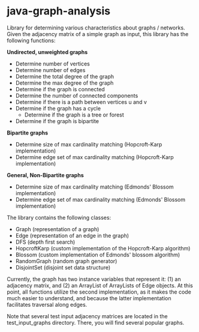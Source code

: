 # java-graph-analysis
Library for determining various characteristics about graphs / networks.
Given the adjacency matrix of a simple graph as input, this library has the following functions:

**Undirected, unweighted graphs**
* Determine number of vertices
* Determine number of edges
* Determine the total degree of the graph
* Determine the max degree of the graph
* Determine if the graph is connected
* Determine the number of connected components
* Determine if there is a path between vertices u and v
* Determine if the graph has a cycle
  * Determine if the graph is a tree or forest
* Determine if the graph is bipartite

**Bipartite graphs**
* Determine size of max cardinality matching (Hopcroft-Karp implementation)
* Determine edge set of max cardinality matching (Hopcroft-Karp implementation)

**General, Non-Bipartite graphs**
* Determine size of max cardinality matching (Edmonds' Blossom implementation)
* Determine edge set of max cardinality matching (Edmonds' Blossom implementation)

The library contains the following classes:
* Graph (representation of a graph)
* Edge (representation of an edge in the graph)
* DFS (depth first search)
* HopcroftKarp (custom implementation of the Hopcroft-Karp algorithm)
* Blossom (custom implementation of Edmonds' blossom algorithm)
* RandomGraph (random graph generator)
* DisjointSet (disjoint set data structure)

Currently, the graph has two instance variables that represent it: (1) an
adjacency matrix, and (2) an ArrayList of ArrayLists of Edge objects. At this
point, all functions utilize the second implementation, as it makes the code
much easier to understand, and because the latter implementation facilitates
 traversal along edges.

Note that several test input adjacency matrices are located in the test_input_graphs
directory. There, you will find several popular graphs.
